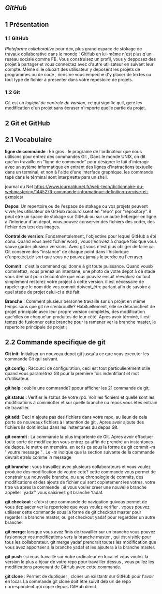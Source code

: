 ## *GitHub*
## 1 Présentation
### 1.1 GitHub

*Plateforme collaborative* pour dev, plus grand espace de stokage de travaux collaborative dans le monde ! GitHub en lui-même n'est plus q'un reseau sociale comme FB. Vous construisez un profil, vous y depposez des projet à partager et vous connectez avec d'autre utilisateur en suivant leur compte. Même si le oluoart des utilisateur y deposent les projets de programmes ou de  code , riens ne vous empeche d'y placer de textes ou tout type de fichier à presenter dans votre repestoire de projets. 

### 1.2 Git 
Git est un *logiciel de controle de version*, ce qui signifie quil, gere les modification d'un projet sans écraser n'importe quelle partie du projet.

## 2 Git  et GitHub 
## 2.1 Vocabulaire 
**ligne de commande** : En gros : le programe de l'ordinateur que nous utilisons pour entrez des commandes Git , Dans le monde UNIX, on dit que'on travaille en "ligne de commande" pour désigner le fait d'interagir avec un sytème informatique  en entrant des lignes d'instractions textuelle dans un terminal, et non  à l'aide d'une interface graphique.
les commands tapé dans le términal sont interp)rette pars un shell.


journal du Net <https://www.journaldunet.fr/web-tech/dictionnaire-du-webmastering/1445276-commande-informatique-definition-precise-et-exmples/>  


**Depos**: Un repertoire ou de l'espace de stokage ou vos projets peuvent vivre; les utilisateur de GitHub racourcissent en "repo" por "repository". il peut etre un space de stokage sur GitHub ou sur un autre heberger en ligne. à l'interieur d'un depot, vous pouvez conserver des fichiers des coder, des fichier des text des images.


**Control de version**: Fondamentalement, l'objective pour lequel GitHub a été conu. Quand vous avez fichier word , vous l'ecriviez à chaque fois que vous sauve garder plusieur versions. Avec git vous n'est plus  obliger de faire ça. Git conserve des "instance" de chaque point dans l'historique d'unproject,de sort que vous ne pouvez jamais le perdre ou l'ecraser.

**Commit** :  c'est la command qui donne à git toute puissance. Quand vousb commettez, vous prenez un intentané, une photo de votre depot à ce stade vous dennant poin de controle que vous pouvez  ensuit réevaluez ou tout simplement restorez votre project à cette version. il est nécessaire de rapeler que le nom dde vos commit doivent_être parlant afin de savoire à quel stade de projet celui-ci a été fait 

**Branche** : Comment   plusieur personne travaille sur un projet en même temps sans que git ne s'enbrouille?  Habituellement, elle se débranchent  de projet principale avec leur propre version completès, des modification que'elles on chaque'un produites de leur côté.
Apres avoir términé, il est temps de fusionner cette branche pour la ramener ver la branche master, le repertoire principale de projet ;

## 2.2 Commande specifique de git
**Git init**:  Initialiser un nouveau depot git jusqu'a ce que vous executer les commande Git qui suivant.

**git config** : Racourci de configuration, ceci est tout particulièrement utile quand vous paramètrez Git pour la premiere fois indentifiant et mot d'utilisateur.

**git help** : oublie une commande? ppour afficher les 21 commande de git;


**git status** : Verifier le status de votre rpo. Voir les fichiers et quelle sont les modifications à commiotter et sur quelle branche ou repos vous êtes entrain de travailler.

**git add**: Ceci n'ajoute pas des fichiers dans votre repo, au lieun de cela porte de nouveaux fichiers à l'attention de git . Apres avoir ajoute des fichiers ils dont inclus dans les instentanes du depos Git.


**git commit** : La commande la plus importente de Git. Apres avoir effactuer toute sorte de modification vous entrez ça affin de prendre  un instantanes de depos. le metre en memoire. en ecris ça sous la forme de git commit  -m ' voutre message ' . Le -m indique que la section suivante  de la commande devrait etrelu comme in message

**git branche** : vous travaillez avec plusieurs collaborateurs et vous voulez produire des modification de voutre cote? cette commande vous permet de construir u,e  nouvvelle branche, ou une chronologie de commits, des modifications et des ajouts de fichier qui sont copletement les votres. votre titre va apres la commende . si vous vouler creer une nouvelle branche appeller 'yadaf' vous saisireez git branche Yadaf.


**git checkout** : c'et=st une commande de navigation quivous permet de vous deplaacer ver le reportoire que vous voulez verifier . voous pouvez utiliseer cette commande sous la forme de git checkout master pour regarder la branche master, ou get checkout yadaf pour regardder un autre branche.


**git merge**: lorsque vous avez finis de travailler sur un branche vous pouvez fusionneer vos modifications vers la branche master , qui est visible pour tous les collaborateur. git merge yadaf prendrait toutes les modification que vous avez apporteer à la branche yadaf  et les ajoutera à la branche master.


**git push** : si vous travaille sur votre ordinateur en local et vous voulez la version le plus a hjour  de votre repo pour travailler dessus , vous pullez les modifications provenant de GitHub avec cette commande.

**git clone** : Permet de dupliquer , cloner un existantr sur GitHub pour l'avoir en local. La commande git clone doit être suivit deb url de repo correspondent qui copie depuis GitHub direct.